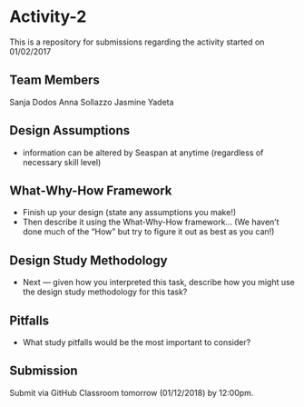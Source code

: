 # Activity-2

This is a repository for submissions regarding the activity started on 01/02/2017

## Team Members
Sanja Dodos
Anna Sollazzo
Jasmine Yadeta

## Design Assumptions
- information can be altered by Seaspan at anytime (regardless of necessary skill level)

## What-Why-How Framework

- Finish up your design (state any assumptions you make!)
- Then describe it using the What-Why-How framework…
  (We haven’t done much of the “How” but try to figure it out as best as you can!)
  
## Design Study Methodology

- Next — given how you interpreted this task, describe how you might use the design study methodology for this task?

## Pitfalls

- What study pitfalls would be the most important to consider?

## Submission

Submit via GitHub Classroom tomorrow (01/12/2018) by 12:00pm.
